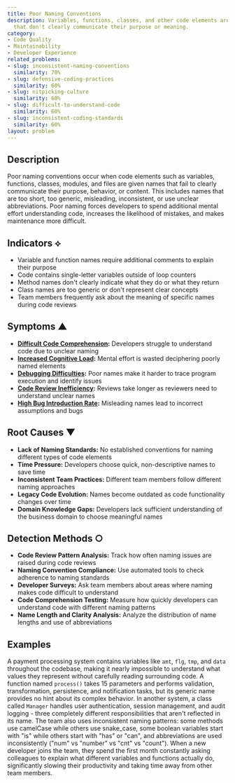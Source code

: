 ```yaml
---
title: Poor Naming Conventions
description: Variables, functions, classes, and other code elements are named in ways
  that don't clearly communicate their purpose or meaning.
category:
- Code Quality
- Maintainability
- Developer Experience
related_problems:
- slug: inconsistent-naming-conventions
  similarity: 70%
- slug: defensive-coding-practices
  similarity: 60%
- slug: nitpicking-culture
  similarity: 60%
- slug: difficult-to-understand-code
  similarity: 60%
- slug: inconsistent-coding-standards
  similarity: 60%
layout: problem
---
```


## Description

Poor naming conventions occur when code elements such as variables, functions, classes, modules, and files are given names that fail to clearly communicate their purpose, behavior, or content. This includes names that are too short, too generic, misleading, inconsistent, or use unclear abbreviations. Poor naming forces developers to spend additional mental effort understanding code, increases the likelihood of mistakes, and makes maintenance more difficult.

## Indicators ⟡

- Variable and function names require additional comments to explain their purpose
- Code contains single-letter variables outside of loop counters
- Method names don't clearly indicate what they do or what they return
- Class names are too generic or don't represent clear concepts
- Team members frequently ask about the meaning of specific names during code reviews

## Symptoms ▲

- **[Difficult Code Comprehension](difficult-code-comprehension.md):** Developers struggle to understand code due to unclear naming
- **[Increased Cognitive Load](increased-cognitive-load.md):** Mental effort is wasted deciphering poorly named elements
- **[Debugging Difficulties](debugging-difficulties.md):** Poor names make it harder to trace program execution and identify issues
- **[Code Review Inefficiency](code-review-inefficiency.md):** Reviews take longer as reviewers need to understand unclear names
- **[High Bug Introduction Rate](high-bug-introduction-rate.md):** Misleading names lead to incorrect assumptions and bugs

## Root Causes ▼

- **Lack of Naming Standards:** No established conventions for naming different types of code elements
- **Time Pressure:** Developers choose quick, non-descriptive names to save time
- **Inconsistent Team Practices:** Different team members follow different naming approaches
- **Legacy Code Evolution:** Names become outdated as code functionality changes over time
- **Domain Knowledge Gaps:** Developers lack sufficient understanding of the business domain to choose meaningful names

## Detection Methods ○

- **Code Review Pattern Analysis:** Track how often naming issues are raised during code reviews
- **Naming Convention Compliance:** Use automated tools to check adherence to naming standards
- **Developer Surveys:** Ask team members about areas where naming makes code difficult to understand
- **Code Comprehension Testing:** Measure how quickly developers can understand code with different naming patterns
- **Name Length and Clarity Analysis:** Analyze the distribution of name lengths and use of abbreviations

## Examples

A payment processing system contains variables like `amt`, `flg`, `tmp`, and `data` throughout the codebase, making it nearly impossible to understand what values they represent without carefully reading surrounding code. A function named `process()` takes 15 parameters and performs validation, transformation, persistence, and notification tasks, but its generic name provides no hint about its complex behavior. In another system, a class called `Manager` handles user authentication, session management, and audit logging - three completely different responsibilities that aren't reflected in its name. The team also uses inconsistent naming patterns: some methods use camelCase while others use snake_case, some boolean variables start with "is" while others start with "has" or "can", and abbreviations are used inconsistently ("num" vs "number" vs "cnt" vs "count"). When a new developer joins the team, they spend the first month constantly asking colleagues to explain what different variables and functions actually do, significantly slowing their productivity and taking time away from other team members.